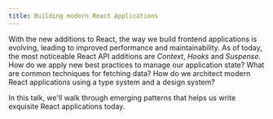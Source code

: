 ```yaml
---
title: Building modern React Applications
---
```


With the new additions to React, the way we build frontend applications is evolving, leading to improved performance and maintainability. As of today, the most noticeable React API additions are _Context_, _Hooks_ and _Suspense_. How do we apply new best practices to manage our application state? What are common techniques for fetching data? How do we architect modern React applications using a type system and a design system?

In this talk, we'll walk through emerging patterns that helps us write exquisite React applications today.
